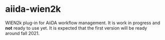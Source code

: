 # aiida-wien2k
WIEN2k plug-in for AiiDA workflow management. It is work in progress and **not** ready to use yet. It is expected that the first version will be ready around fall 2021.
